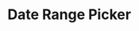 # Date Range Picker

<ComponentPreview name="date-range-picker/examples/main" />

<!-- @include: ./date-range-picker-meta.md -->
